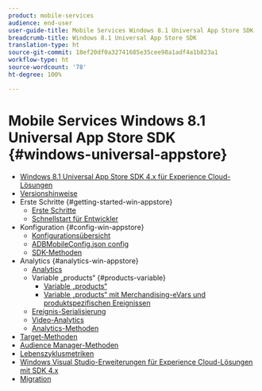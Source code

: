 ```yaml
---
product: mobile-services
audience: end-user
user-guide-title: Mobile Services Windows 8.1 Universal App Store SDK
breadcrumb-title: Windows 8.1 Universal App Store SDK
translation-type: ht
source-git-commit: 18ef20df0a32741685e35cee98a1adf4a1b823a1
workflow-type: ht
source-wordcount: '78'
ht-degree: 100%

---
```



# Mobile Services Windows 8.1 Universal App Store SDK {#windows-universal-appstore}

+ [Windows 8.1 Universal App Store SDK 4.x für Experience Cloud-Lösungen](overview.md)
+ [Versionshinweise](release-notes.md)
+ Erste Schritte {#getting-started-win-appstore}
   + [Erste Schritte](c-getting-started/c-getting-started.md)
   + [Schnellstart für Entwickler](c-getting-started/dev-qs.md)
+ Konfiguration {#config-win-appstore}
   + [Konfigurationsübersicht](c-configuration/c-configuration.md)
   + [ADBMobileConfig.json config](c-configuration/c.json.md)
   + [SDK-Methoden](c-configuration/methods.md)
+ Analytics {#analytics-win-appstore}
   + [Analytics](analytics/analytics.md)
   + Variable „products“ {#products-variable}
      + [Variable „products“](analytics/products/products.md)
      + [Variable „products“ mit Merchandising-eVars und produktspezifischen Ereignissen](analytics/products/products-variable-evars-events.md)
   + [Ereignis-Serialisierung](analytics/event-serialization.md)
   + [Video-Analytics](analytics/video-qs.md)
   + [Analytics-Methoden](analytics/analytics-methods.md)
+ [Target-Methoden](target/target-methods.md)
+ [Audience Manager-Methoden](audiencemgmt/audience-manager-methods.md)
+ [Lebenszyklusmetriken](metrics.md)
+ [Windows Visual Studio-Erweiterungen für Experience Cloud-Lösungen mit SDK 4.x](extensions/win-vse-4x.md)
+ [Migration](migration-v3.md)
